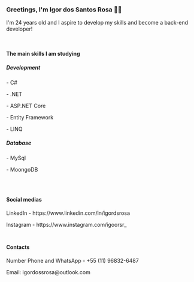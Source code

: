 <div>
  <h3>Greetings, I'm Igor dos Santos Rosa 🤙🏽</h3>
  I'm 24 years old and I aspire to develop my skills and become a back-end developer!
</div>

##
<div style="display: inline-block">
  <h4>The main skills I am studying</h4>
  <h5>Development</h5>
    <p>- C#</p>
    <p>- .NET</p>
    <p>- ASP.NET Core</p>
    <p>- Entity Framework</p>
    <p>- LINQ</p>

  <h5>Database</h5>
    <p>- MySql</p>
    <p>- MoongoDB</p>
</div>

##
<div style="display: inline-block">
  <h4>Social medias</h4>
  <p>LinkedIn - https://www.linkedin.com/in/igordsrosa</p>
  <p>Instagram - https://www.instagram.com/igoorsr_</p>
</div>

##
<div>
  <h4>Contacts</h4>
  <p>Number Phone and WhatsApp - +55 (11) 96832-6487</p>
  <p>Email: igordossrosa@outlook.com</p>
</div>

